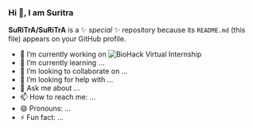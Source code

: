 ### Hi 👋, I am Suritra


**SuRiTrA/SuRiTrA** is a ✨ _special_ ✨ repository because its `README.md` (this file) appears on your GitHub profile.


- 🔭 I’m currently working on ![BioHack Virtual Internship](https://github.com/Team-Rosalind/team-rosalind-project)
- 🌱 I’m currently learning ...
- 👯 I’m looking to collaborate on ...
- 🤔 I’m looking for help with ...
- 💬 Ask me about ...
- 📫 How to reach me: ...
- 😄 Pronouns: ...
- ⚡ Fun fact: ...

